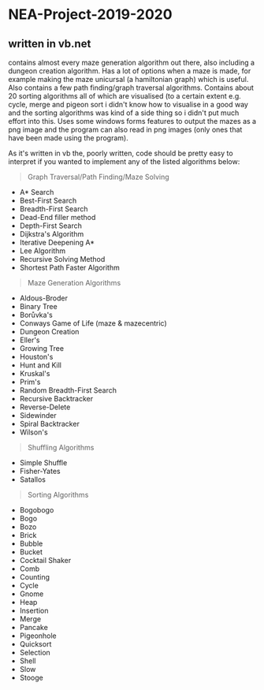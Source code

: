 # NEA-Project-2019-2020
## written in vb.net
contains almost every maze generation algorithm out there, also including a dungeon creation algorithm.
Has a lot of options when a maze is made, for example making the maze unicursal (a hamiltonian graph) which is useful.
Also contains a few path finding/graph traversal algorithms.
Contains about 20 sorting algorithms all of which are visualised (to a certain extent e.g. cycle, merge and pigeon sort i didn't know how to visualise in a good way and the sorting algorithms was kind of a side thing so i didn't put much effort into this.
Uses some windows forms features to output the mazes as a png image and the program can also read in png images (only ones that have been made using the program).

As it's written in vb the, poorly written, code should be pretty easy to interpret if you wanted to implement any of the listed algorithms below:
> Graph Traversal/Path Finding/Maze Solving
- A* Search
- Best-First Search
- Breadth-First Search
- Dead-End filler method
- Depth-First Search
- Dijkstra's Algorithm
- Iterative Deepening A*
- Lee Algorithm
- Recursive Solving Method
- Shortest Path Faster Algorithm

> Maze Generation Algorithms
- Aldous-Broder 
- Binary Tree 
- Borůvka's 
- Conways Game of Life (maze & mazecentric)
- Dungeon Creation
- Eller's
- Growing Tree
- Houston's
- Hunt and Kill
- Kruskal's
- Prim's
- Random Breadth-First Search
- Recursive Backtracker
- Reverse-Delete 
- Sidewinder
- Spiral Backtracker
- Wilson's

> Shuffling Algorithms
- Simple Shuffle
- Fisher-Yates
- Satallos

> Sorting Algorithms
- Bogobogo
- Bogo
- Bozo
- Brick
- Bubble
- Bucket
- Cocktail Shaker
- Comb
- Counting
- Cycle
- Gnome
- Heap
- Insertion
- Merge
- Pancake
- Pigeonhole
- Quicksort
- Selection
- Shell
- Slow
- Stooge
